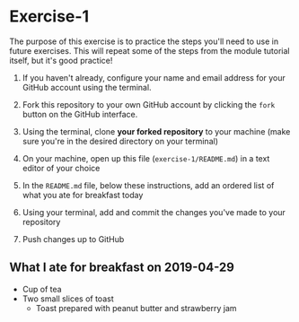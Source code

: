 # Exercise-1

The purpose of this exercise is to practice the steps you'll need to use in future exercises. This will repeat some of the steps from the module tutorial itself, but it's good practice!

1. If you haven't already, configure your name and email address for your GitHub account using the terminal.


2. Fork this repository to your own GitHub account by clicking the `fork` button on the GitHub interface.


3. Using the terminal, clone **your forked repository** to your machine (make sure you're in the desired directory on your terminal)


4. On your machine, open up this file (`exercise-1/README.md`) in a text editor of your choice


5. In the `README.md` file, below these instructions, add an ordered list of what you ate for breakfast today


6. Using your terminal, add and commit the changes you've made to your repository


7. Push changes up to GitHub

## What I ate for breakfast on 2019-04-29
- Cup of tea
- Two small slices of toast
  - Toast prepared with peanut butter and strawberry jam
